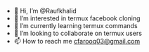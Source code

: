 - 👋 Hi, I’m @Raufkhalid
- 👀 I’m interested in termux facebook cloning
- 🌱 I’m currently learning termux commands
- 💞️ I’m looking to collaborate on termux users
- 📫 How to reach me cfarooq03@gmail.com

<!---
Raufkhalid/Raufkhalid is a ✨ special ✨ repository because its `README.md` (this file) appears on your GitHub profile.
You can click the Preview link to take a look at your changes.
--->
